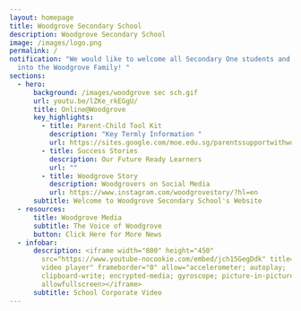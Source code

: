 ```yaml
---
layout: homepage
title: Woodgrove Secondary School
description: Woodgrove Secondary School
image: /images/logo.png
permalink: /
notification: "We would like to welcome all Secondary One students and parents
  into the Woodgrove Family! "
sections:
  - hero:
      background: /images/woodgrove sec sch.gif
      url: youtu.be/lZKe_rkEGgU/
      title: Online@Woodgrove
      key_highlights:
        - title: Parent-Child Tool Kit
          description: "Key Termly Information "
          url: https://sites.google.com/moe.edu.sg/parentssupportwithwoodgrovesec/home
        - title: Success Stories
          description: Our Future Ready Learners
          url: ""
        - title: Woodgrove Story
          description: Woodgrovers on Social Media
          url: https://www.instagram.com/woodgrovestory/?hl=en
      subtitle: Welcome to Woodgrove Secondary School's Website
  - resources:
      title: Woodgrove Media
      subtitle: The Voice of Woodgrove
      button: Click Here for More News
  - infobar:
      description: <iframe width="800" height="450"
        src="https://www.youtube-nocookie.com/embed/jch15GegDdk" title="YouTube
        video player" frameborder="0" allow="accelerometer; autoplay;
        clipboard-write; encrypted-media; gyroscope; picture-in-picture"
        allowfullscreen></iframe>
      subtitle: School Corporate Video
---
```

